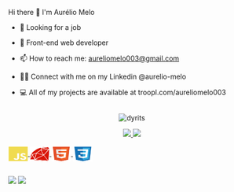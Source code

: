 Hi there 👋 I'm Aurélio Melo

- 🔭 Looking for a job
- 🌱 Front-end web developer
- 📫 How to reach me: aureliomelo003@gmail.com
- 👨‍💻 Connect with me on my Linkedin @aurelio-melo
- 💻 All of my projects are available at troopl.com/aureliomelo003

  ##
  
<p align="center"> <img src="https://komarev.com/ghpvc/?username=dyrits&label=Profile%20views&color=0e75b6&style=flat" alt="dyrits" /></p>
  
<div align="center">
  <a href="https://github.com/aureliomelo003">
  <img height="180em" src="https://github-readme-stats.vercel.app/api?username=aureliomelo003&show_icons=true&theme=dark&include_all_commits=true&count_private=true"/>
  <img height="180em" src="https://github-readme-stats.vercel.app/api/top-langs/?username=aureliomelo003&layout=compact&langs_count=7&theme=dark"/>
</div>
<div style="display: inline_block"><br>
  <img align="center" alt="Au-Js" height="30" width="40" src="https://raw.githubusercontent.com/devicons/devicon/master/icons/javascript/javascript-plain.svg">
  <img align="center" alt="Au-Rb" height="30" width="40" src="https://raw.githubusercontent.com/devicons/devicon/master/icons/ruby/ruby-plain.svg">
  <img align="center" alt="Au-HTML" height="30" width="40" src="https://raw.githubusercontent.com/devicons/devicon/master/icons/html5/html5-original.svg">
  <img align="center" alt="Au-CSS" height="30" width="40" src="https://raw.githubusercontent.com/devicons/devicon/master/icons/css3/css3-original.svg">

  ##
 
<div> 
 <a href="https://instagram.com/aureliomel0_" target="_blank"><img src="https://img.shields.io/badge/-Instagram-%23E4405F?style=for-the-badge&logo=instagram&logoColor=white" target="_blank"></a>
  <a href="https://www.linkedin.com/in/aurelio-melo" target="_blank"><img src="https://img.shields.io/badge/-LinkedIn-%230077B5?style=for-the-badge&logo=linkedin&logoColor=white" target="_blank"></a> 
</div>
